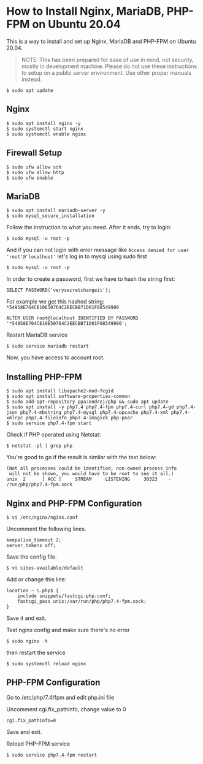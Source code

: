 # How to Install Nginx, MariaDB, PHP-FPM on Ubuntu 20.04

This is a way to install and set up Nginx, MariaDB and PHP-FPM on Ubuntu 20.04.

> NOTE: This has been prepared for ease of use in mind, not security, mostly in development machine. Please do not use these instructions to setup on a public server environment. Use other proper manuals instead.

```
$ sudo apt update
```
## Nginx
```
$ sudo apt install nginx -y
$ sudo systemctl start nginx
$ sudo systemctl enable nginx
```
## Firewall Setup
```
$ sudo ufw allow ssh
$ sudo ufw allow http
$ sudo ufw enable
```
## MariaDB
```
$ sudo apt install mariadb-server -y
$ sudo mysql_secure_installation
```
Follow the instruction to what you need. After it ends, try to login:
```
$ sudo mysql -u root -p
```
And if you can not login with error message like `Access denied for user 'root'@'localhost'` let's log in to mysql using sudo first

```
$ sudo mysql -u root -p
```
In order to create a password, first we have to hash the string first:
```
SELECT PASSWORD('verysecretchangeit');
```
For example we get this hashed string: `*54958E764CE10E50764C2EECBB71D01F08549980`

```
ALTER USER root@localhost IDENTIFIED BY PASSWORD '*54958E764CE10E50764C2EECBB71D01F08549980';
```
Restart MariaDB service
```
$ sudo service mariadb restart
```
Now, you have access to account root.

## Installing PHP-FPM
```
$ sudo apt install libapache2-mod-fcgid
$ sudo apt install software-properties-common
$ sudo add-apt-repository ppa:ondrej/php && sudo apt update
$ sudo apt install -y php7.4 php7.4-fpm php7.4-curl php7.4-gd php7.4-json php7.4-mbstring php7.4-mysql php7.4-opcache php7.4-xml php7.4-xmlrpc php7.4-fileinfo php7.4-imagick php-pear
$ sudo service php7.4-fpm start
```
Check if PHP operated using Netstat:
```
$ netstat -pl | grep php
```
You're good to go if the result is similar with the text below:
```
(Not all processes could be identified, non-owned process info
 will not be shown, you would have to be root to see it all.)
unix  2      [ ACC ]     STREAM     LISTENING     30323    -                    /run/php/php7.4-fpm.sock
```

## Nginx and PHP-FPM Configuration
```
$ vi /etc/nginx/nginx.conf
```
Uncomment the following lines.
```
keepalive_timeout 2;
server_tokens off;
```
Save the config file.
```
$ vi sites-available/default
```
Add or change this line:
```
location ~ \.php$ {
    include snippets/fastcgi-php.conf;
    fastcgi_pass unix:/var/run/php/php7.4-fpm.sock;
}
```
Save it and exit.

Test nginx config and make sure there's no error
```
$ sudo nginx -t
```
then restart the service
```
$ sudo systemctl reload nginx
```
## PHP-FPM Configuration

Go to /etc/php/7.4/fpm and edit php.ini file

Uncomment cgi.fix_pathinfo, change value to 0
```
cgi.fix_pathinfo=0
```
Save and exit.

Reload PHP-FPM service
```
$ sudo service php7.4-fpm restart
```
